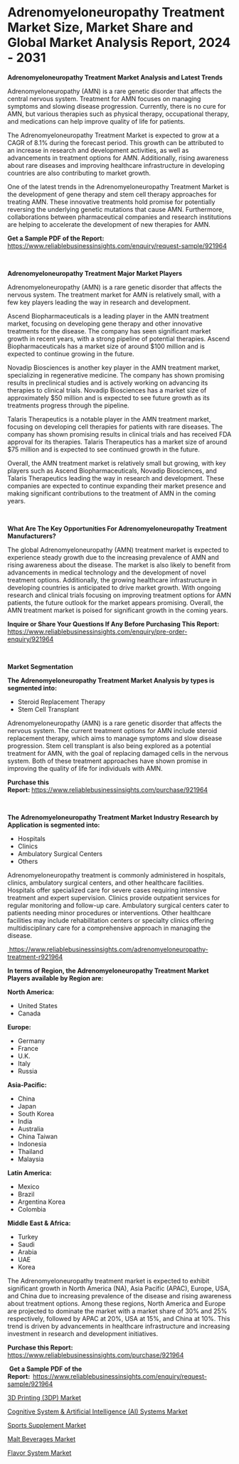 <p><h1>Adrenomyeloneuropathy Treatment Market Size, Market Share and Global Market Analysis Report, 2024 - 2031</h1></p><p><strong>Adrenomyeloneuropathy Treatment Market Analysis and Latest Trends</strong></p>
<p><p>Adrenomyeloneuropathy (AMN) is a rare genetic disorder that affects the central nervous system. Treatment for AMN focuses on managing symptoms and slowing disease progression. Currently, there is no cure for AMN, but various therapies such as physical therapy, occupational therapy, and medications can help improve quality of life for patients.</p><p>The Adrenomyeloneuropathy Treatment Market is expected to grow at a CAGR of 8.1% during the forecast period. This growth can be attributed to an increase in research and development activities, as well as advancements in treatment options for AMN. Additionally, rising awareness about rare diseases and improving healthcare infrastructure in developing countries are also contributing to market growth.</p><p>One of the latest trends in the Adrenomyeloneuropathy Treatment Market is the development of gene therapy and stem cell therapy approaches for treating AMN. These innovative treatments hold promise for potentially reversing the underlying genetic mutations that cause AMN. Furthermore, collaborations between pharmaceutical companies and research institutions are helping to accelerate the development of new therapies for AMN.</p></p>
<p><strong>Get a Sample PDF of the Report:&nbsp;</strong> <a href="https://www.reliablebusinessinsights.com/enquiry/request-sample/921964">https://www.reliablebusinessinsights.com/enquiry/request-sample/921964</a></p>
<p>&nbsp;</p>
<p><strong>Adrenomyeloneuropathy Treatment Major Market Players</strong></p>
<p><p>Adrenomyeloneuropathy (AMN) is a rare genetic disorder that affects the nervous system. The treatment market for AMN is relatively small, with a few key players leading the way in research and development. </p><p>Ascend Biopharmaceuticals is a leading player in the AMN treatment market, focusing on developing gene therapy and other innovative treatments for the disease. The company has seen significant market growth in recent years, with a strong pipeline of potential therapies. Ascend Biopharmaceuticals has a market size of around $100 million and is expected to continue growing in the future.</p><p>Novadip Biosciences is another key player in the AMN treatment market, specializing in regenerative medicine. The company has shown promising results in preclinical studies and is actively working on advancing its therapies to clinical trials. Novadip Biosciences has a market size of approximately $50 million and is expected to see future growth as its treatments progress through the pipeline.</p><p>Talaris Therapeutics is a notable player in the AMN treatment market, focusing on developing cell therapies for patients with rare diseases. The company has shown promising results in clinical trials and has received FDA approval for its therapies. Talaris Therapeutics has a market size of around $75 million and is expected to see continued growth in the future.</p><p>Overall, the AMN treatment market is relatively small but growing, with key players such as Ascend Biopharmaceuticals, Novadip Biosciences, and Talaris Therapeutics leading the way in research and development. These companies are expected to continue expanding their market presence and making significant contributions to the treatment of AMN in the coming years.</p></p>
<p>&nbsp;</p>
<p><strong>What Are The Key Opportunities For Adrenomyeloneuropathy Treatment Manufacturers?</strong></p>
<p><p>The global Adrenomyeloneuropathy (AMN) treatment market is expected to experience steady growth due to the increasing prevalence of AMN and rising awareness about the disease. The market is also likely to benefit from advancements in medical technology and the development of novel treatment options. Additionally, the growing healthcare infrastructure in developing countries is anticipated to drive market growth. With ongoing research and clinical trials focusing on improving treatment options for AMN patients, the future outlook for the market appears promising. Overall, the AMN treatment market is poised for significant growth in the coming years.</p></p>
<p><strong>Inquire or Share Your Questions If Any Before Purchasing This Report:</strong> <a href="https://www.reliablebusinessinsights.com/enquiry/pre-order-enquiry/921964">https://www.reliablebusinessinsights.com/enquiry/pre-order-enquiry/921964</a></p>
<p>&nbsp;</p>
<p><strong>Market Segmentation</strong></p>
<p><strong>The Adrenomyeloneuropathy Treatment Market Analysis by types is segmented into:</strong></p>
<p><ul><li>Steroid Replacement Therapy</li><li>Stem Cell Transplant</li></ul></p>
<p><p>Adrenomyeloneuropathy (AMN) is a rare genetic disorder that affects the nervous system. The current treatment options for AMN include steroid replacement therapy, which aims to manage symptoms and slow disease progression. Stem cell transplant is also being explored as a potential treatment for AMN, with the goal of replacing damaged cells in the nervous system. Both of these treatment approaches have shown promise in improving the quality of life for individuals with AMN.</p></p>
<p><strong>Purchase this Report:&nbsp;</strong><a href="https://www.reliablebusinessinsights.com/purchase/921964">https://www.reliablebusinessinsights.com/purchase/921964</a></p>
<p>&nbsp;</p>
<p><strong>The Adrenomyeloneuropathy Treatment Market Industry Research by Application is segmented into:</strong></p>
<p><ul><li>Hospitals</li><li>Clinics</li><li>Ambulatory Surgical Centers</li><li>Others</li></ul></p>
<p><p>Adrenomyeloneuropathy treatment is commonly administered in hospitals, clinics, ambulatory surgical centers, and other healthcare facilities. Hospitals offer specialized care for severe cases requiring intensive treatment and expert supervision. Clinics provide outpatient services for regular monitoring and follow-up care. Ambulatory surgical centers cater to patients needing minor procedures or interventions. Other healthcare facilities may include rehabilitation centers or specialty clinics offering multidisciplinary care for a comprehensive approach in managing the disease.</p></p>
<p><a href="https://www.reliablebusinessinsights.com/adrenomyeloneuropathy-treatment-r921964">&nbsp;https://www.reliablebusinessinsights.com/adrenomyeloneuropathy-treatment-r921964</a></p>
<p><strong>In terms of Region, the Adrenomyeloneuropathy Treatment Market Players available by Region are:</strong></p>
<p>
    <p> <strong> North America: </strong>
        <ul>
            <li>United States</li>
            <li>Canada</li>
        </ul>
        </p> 
    <p> <strong> Europe: </strong>
        <ul>
            <li>Germany</li>
            <li>France</li>
            <li>U.K.</li>
            <li>Italy</li>
            <li>Russia</li>
        </ul>
        </p> 
    <p> <strong> Asia-Pacific: </strong>
        <ul>
            <li>China</li>
            <li>Japan</li>
            <li>South Korea</li>
            <li>India</li>
            <li>Australia</li>
            <li>China Taiwan</li>
            <li>Indonesia</li>
            <li>Thailand</li>
            <li>Malaysia</li>
        </ul>
        </p> 
    <p> <strong> Latin America: </strong>
        <ul>
            <li>Mexico</li>
            <li>Brazil</li>
            <li>Argentina Korea</li>
            <li>Colombia</li>
        </ul>
        </p> 
    <p> <strong> Middle East & Africa: </strong>
        <ul>
            <li>Turkey</li>
            <li>Saudi</li>
            <li>Arabia</li>
            <li>UAE</li>
            <li>Korea</li>
        </ul>
    </p>
    </p>
<p><p>The Adrenomyeloneuropathy treatment market is expected to exhibit significant growth in North America (NA), Asia Pacific (APAC), Europe, USA, and China due to increasing prevalence of the disease and rising awareness about treatment options. Among these regions, North America and Europe are projected to dominate the market with a market share of 30% and 25% respectively, followed by APAC at 20%, USA at 15%, and China at 10%. This trend is driven by advancements in healthcare infrastructure and increasing investment in research and development initiatives.</p></p>
<p><strong>Purchase this Report: </strong><a href="https://www.reliablebusinessinsights.com/purchase/921964">https://www.reliablebusinessinsights.com/purchase/921964</a></p>
<p>&nbsp;<strong>Get a Sample PDF of the Report:&nbsp;&nbsp;</strong><a href="https://www.reliablebusinessinsights.com/enquiry/request-sample/921964">https://www.reliablebusinessinsights.com/enquiry/request-sample/921964</a></p>
<p><strong></strong></p>
<p><p><a href="https://github.com/nairnboy/Market-Research-Report-List-1/blob/main/3d-printing-3dp-market.md">3D Printing (3DP) Market</a></p><p><a href="https://github.com/hraymond91428/Market-Research-Report-List-1/blob/main/cognitive-system-artificial-intelligence-ai-systems-market.md">Cognitive System & Artificial Intelligence (AI) Systems Market</a></p><p><a href="https://medium.com/@polesdua.1/sports-supplement-market-share-size-trends-industry-analysis-report-by-application-online-d3cbed0167bd">Sports Supplement Market</a></p><p><a href="https://medium.com/@zayunoz657456/malt-beverages-market-a-global-and-regional-analysis-focus-on-region-country-level-analysis-fa154c9a3860">Malt Beverages Market</a></p><p><a href="https://medium.com/@henrysullivan626/flavor-system-market-size-is-growing-at-cagr-of-11-3-d4f442876719">Flavor System Market</a></p></p>